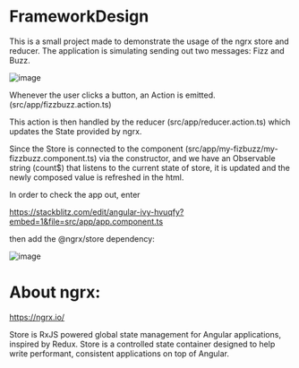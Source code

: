 # FrameworkDesign

This is a small project made to demonstrate the usage of the ngrx store and reducer.
The application is simulating sending out two messages: Fizz and Buzz. 


![image](https://user-images.githubusercontent.com/38786556/169396172-dbfd27e1-05d1-43d1-85f6-6e4ae365ae69.png)



Whenever the user clicks a button, an Action is emitted. (src/app/fizzbuzz.action.ts)

This action is then handled by the reducer (src/app/reducer.action.ts) which updates the State provided by ngrx.

Since the Store is connected to the component (src/app/my-fizbuzz/my-fizzbuzz.component.ts) via the constructor, and we have an Observable string (count$) that listens to the current state of store, it is updated and the newly composed value is refreshed in the html.

In order to check the app out, enter

https://stackblitz.com/edit/angular-ivy-hvuqfy?embed=1&file=src/app/app.component.ts

then add the @ngrx/store dependency:


![image](https://user-images.githubusercontent.com/38786556/169394237-b57c83fa-dfed-4918-af0d-27d6771ac372.png)



# About ngrx:

https://ngrx.io/

Store is RxJS powered global state management for Angular applications, inspired by Redux. Store is a controlled state container designed to help write performant, consistent applications on top of Angular.

